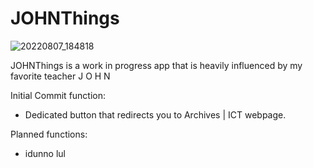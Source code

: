 # JOHNThings

![20220807_184818](https://user-images.githubusercontent.com/110330524/183287246-d23849f9-6e0c-4d67-8b25-99b1c66bfd9c.jpg)

JOHNThings is a work in progress app that is heavily influenced by my favorite teacher J O H N

Initial Commit function:

- Dedicated button that redirects you to Archives | ICT webpage.

Planned functions:
- idunno lul
